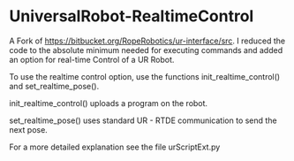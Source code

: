 # UniversalRobot-RealtimeControl
A Fork of https://bitbucket.org/RopeRobotics/ur-interface/src. I reduced the code to the absolute minimum needed for executing commands and added an option for real-time Control of a UR Robot. 

To use the realtime control option, use the functions init_realtime_control() and set_realtime_pose().

init_realtime_control() uploads a program on the robot.

set_realtime_pose() uses standard UR - RTDE communication to send the next pose. 

For a more detailed explanation see the file urScriptExt.py
